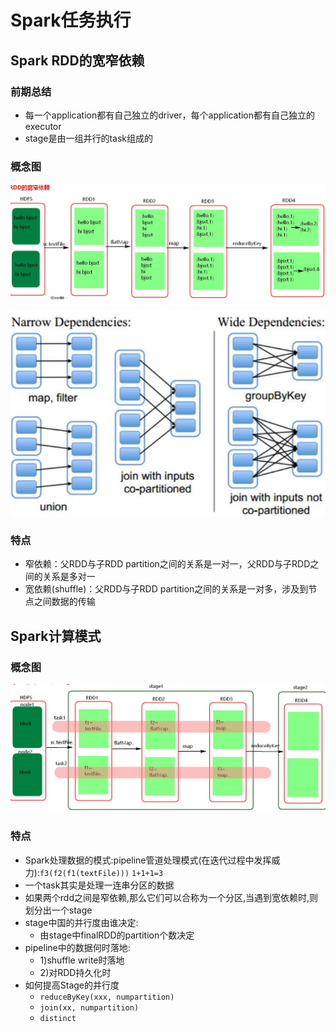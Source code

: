 # Spark任务执行

## Spark RDD的宽窄依赖

###  前期总结

* 每一个application都有自己独立的driver，每个application都有自己独立的executor
* stage是由一组并行的task组成的

###  概念图

![](pic\RDD的宽窄依赖.png)

![](pic\RDD款窄依赖示意图.png)
### 特点
* 窄依赖：父RDD与子RDD partition之间的关系是一对一，父RDD与子RDD之间的关系是多对一
* 宽依赖(shuffle)：父RDD与子RDD partition之间的关系是一对多，涉及到节点之间数据的传输

## Spark计算模式

### 概念图

![](pic\Spark计算模式.png)

### 特点

* Spark处理数据的模式:pipeline管道处理模式(在迭代过程中发挥威力):`f3(f2(f1(textFile)))`  `1+1+1=3`
* 一个task其实是处理一连串分区的数据
* 如果两个rdd之间是窄依赖,那么它们可以合称为一个分区,当遇到宽依赖时,则划分出一个stage
* stage中国的并行度由谁决定:
  * 由stage中finalRDD的partition个数决定
* pipeline中的数据何时落地:
  * 1)shuffle write时落地
  * 2)对RDD持久化时
* 如何提高Stage的并行度
  * `reduceByKey(xxx, numpartition)`
  * `join(xx, numpartition)`
  * `distinct`

